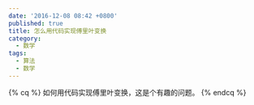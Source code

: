 ```yaml
---
date: '2016-12-08 08:42 +0800'
published: true
title: 怎么用代码实现傅里叶变换
category:
  - 数学
tags:
  - 算法
  - 数学
---
```

{% cq %} 如何用代码实现傅里叶变换，这是个有趣的问题。 {% endcq %}
